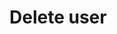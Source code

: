 # Delete user

<api-endpoint openapi-path="../../openapi.yaml" endpoint="/user/{username}" method="delete"/>
